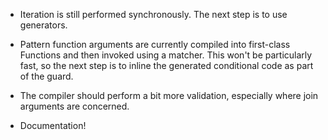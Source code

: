 * Iteration is still performed synchronously.  The next step is to use generators.

* Pattern function arguments are currently compiled into first-class Functions and then invoked using a matcher.  This won't be particularly fast, so the next step is to inline the generated conditional code as part of the guard.

* The compiler should perform a bit more validation, especially where join arguments are concerned.

* Documentation!
